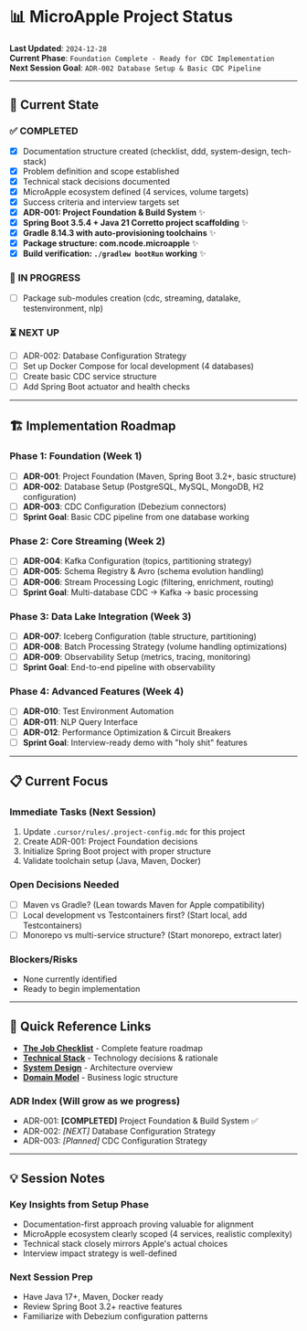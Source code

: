 # 📊 MicroApple Project Status

**Last Updated**: `2024-12-28`  
**Current Phase**: `Foundation Complete - Ready for CDC Implementation`  
**Next Session Goal**: `ADR-002 Database Setup & Basic CDC Pipeline`

---

## 🎯 Current State

### ✅ **COMPLETED**
- [x] Documentation structure created (checklist, ddd, system-design, tech-stack)
- [x] Problem definition and scope established  
- [x] Technical stack decisions documented
- [x] MicroApple ecosystem defined (4 services, volume targets)
- [x] Success criteria and interview targets set
- [x] **ADR-001: Project Foundation & Build System** ✨
- [x] **Spring Boot 3.5.4 + Java 21 Corretto project scaffolding** ✨
- [x] **Gradle 8.14.3 with auto-provisioning toolchains** ✨
- [x] **Package structure: com.ncode.microapple** ✨
- [x] **Build verification: `./gradlew bootRun` working** ✨

### 🔄 **IN PROGRESS**
- [ ] Package sub-modules creation (cdc, streaming, datalake, testenvironment, nlp)

### ⏳ **NEXT UP**
- [ ] ADR-002: Database Configuration Strategy  
- [ ] Set up Docker Compose for local development (4 databases)
- [ ] Create basic CDC service structure
- [ ] Add Spring Boot actuator and health checks

---

## 🏗️ Implementation Roadmap

### **Phase 1: Foundation** (Week 1)
- [ ] **ADR-001**: Project Foundation (Maven, Spring Boot 3.2+, basic structure)
- [ ] **ADR-002**: Database Setup (PostgreSQL, MySQL, MongoDB, H2 configuration)
- [ ] **ADR-003**: CDC Configuration (Debezium connectors)
- [ ] **Sprint Goal**: Basic CDC pipeline from one database working

### **Phase 2: Core Streaming** (Week 2)  
- [ ] **ADR-004**: Kafka Configuration (topics, partitioning strategy)
- [ ] **ADR-005**: Schema Registry & Avro (schema evolution handling)
- [ ] **ADR-006**: Stream Processing Logic (filtering, enrichment, routing)
- [ ] **Sprint Goal**: Multi-database CDC → Kafka → basic processing

### **Phase 3: Data Lake Integration** (Week 3)
- [ ] **ADR-007**: Iceberg Configuration (table structure, partitioning)
- [ ] **ADR-008**: Batch Processing Strategy (volume handling optimizations)
- [ ] **ADR-009**: Observability Setup (metrics, tracing, monitoring)
- [ ] **Sprint Goal**: End-to-end pipeline with observability

### **Phase 4: Advanced Features** (Week 4)
- [ ] **ADR-010**: Test Environment Automation
- [ ] **ADR-011**: NLP Query Interface  
- [ ] **ADR-012**: Performance Optimization & Circuit Breakers
- [ ] **Sprint Goal**: Interview-ready demo with "holy shit" features

---

## 📋 Current Focus

### **Immediate Tasks** (Next Session)
1. Update `.cursor/rules/.project-config.mdc` for this project
2. Create ADR-001: Project Foundation decisions
3. Initialize Spring Boot project with proper structure
4. Validate toolchain setup (Java, Maven, Docker)

### **Open Decisions Needed**
- [ ] Maven vs Gradle? (Lean towards Maven for Apple compatibility)
- [ ] Local development vs Testcontainers first? (Start local, add Testcontainers)
- [ ] Monorepo vs multi-service structure? (Start monorepo, extract later)

### **Blockers/Risks**
- None currently identified
- Ready to begin implementation

---

## 🔗 Quick Reference Links

- **[The Job Checklist](checklist.md)** - Complete feature roadmap
- **[Technical Stack](tech-stack.md)** - Technology decisions & rationale
- **[System Design](system-design.md)** - Architecture overview
- **[Domain Model](ddd.md)** - Business logic structure

### **ADR Index** (Will grow as we progress)
- ADR-001: **[COMPLETED]** Project Foundation & Build System ✅
- ADR-002: *[NEXT]* Database Configuration Strategy
- ADR-003: *[Planned]* CDC Configuration Strategy

---

## 💡 Session Notes

### **Key Insights from Setup Phase**
- Documentation-first approach proving valuable for alignment
- MicroApple ecosystem clearly scoped (4 services, realistic complexity)
- Technical stack closely mirrors Apple's actual choices
- Interview impact strategy is well-defined

### **Next Session Prep**
- Have Java 17+, Maven, Docker ready
- Review Spring Boot 3.2+ reactive features
- Familiarize with Debezium configuration patterns 